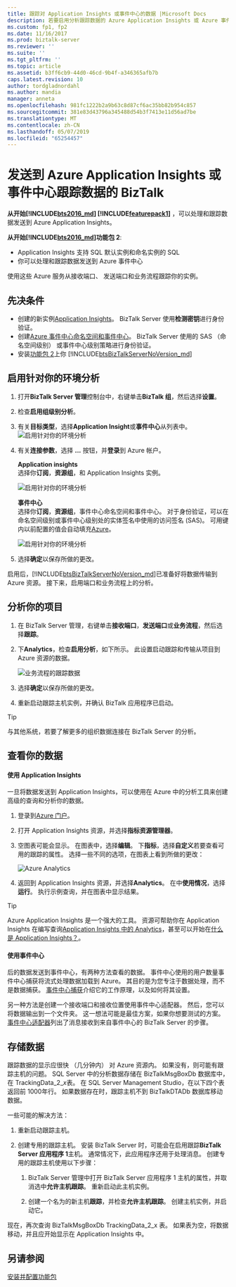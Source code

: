 ```yaml
---
title: 跟踪对 Application Insights 或事件中心的数据 |Microsoft Docs
description: 若要启用分析跟踪数据的 Azure Application Insights 或 Azure 事件中心在 BizTalk Server 中的功能包安装
ms.custom: fp1, fp2
ms.date: 11/16/2017
ms.prod: biztalk-server
ms.reviewer: ''
ms.suite: ''
ms.tgt_pltfrm: ''
ms.topic: article
ms.assetid: b3ff6cb9-44d0-46cd-9b4f-a346365afb7b
caps.latest.revision: 10
author: tordgladnordahl
ms.author: mandia
manager: anneta
ms.openlocfilehash: 981fc1222b2a9b63c8d87cf6ac35bb82b954c857
ms.sourcegitcommit: 381e83d43796a345488d54b3f7413e11d56ad7be
ms.translationtype: MT
ms.contentlocale: zh-CN
ms.lasthandoff: 05/07/2019
ms.locfileid: "65254457"
---
```

# <a name="send-biztalk-tracking-data-to-azure-application-insights-or-event-hubs"></a>发送到 Azure Application Insights 或事件中心跟踪数据的 BizTalk

**从开始[!INCLUDE[bts2016_md](../includes/bts2016-md.md)] [!INCLUDE[featurepack1](../includes/featurepack1.md)]** ，可以处理和跟踪数据发送到 Azure Application Insights。 
          
**从开始[!INCLUDE[bts2016_md](../includes/bts2016-md.md)]功能包 2**:

* Application Insights 支持 SQL 默认实例和命名实例的 SQL
* 你可以处理和跟踪数据发送到 Azure 事件中心

使用这些 Azure 服务从接收端口、 发送端口和业务流程跟踪你的实例。

## <a name="prerequisites"></a>先决条件
* 创建的新实例[Application Insights](https://docs.microsoft.com/azure/application-insights/app-insights-create-new-resource)。 BizTalk Server 使用**检测密钥**进行身份验证。
* 创建[Azure 事件中心命名空间和事件中心](https://docs.microsoft.com/azure/event-hubs/event-hubs-create)。 BizTalk Server 使用的 SAS （命名空间级别） 或事件中心级别策略进行身份验证。
* 安装[功能包 2](https://aka.ms/bts2016fp2)上你 [!INCLUDE[btsBizTalkServerNoVersion_md](../includes/btsbiztalkservernoversion-md.md)]

## <a name="enable-analytics-for-your-environment"></a>启用针对你的环境分析

1. 打开**BizTalk Server 管理**控制台中，右键单击**BizTalk 组**，然后选择**设置**。 
2. 检查**启用组级别分析**。
3. 有关**目标类型**，选择**Application Insight**或**事件中心**从列表中。
    ![启用针对你的环境分析](../core/media/environmentsettingapplicationinishgt.PNG)

4. 有关**连接参数**，选择 **...** 按钮，并**登录**到 Azure 帐户。  

    **Application insights**  
    选择你**订阅**，**资源组**，和 Application Insights 实例。

    ![启用针对你的环境分析](../core/media/analytics-group-application-insights.png)

    **事件中心**  
    选择你**订阅**，**资源组**，事件中心命名空间和事件中心。 对于身份验证，可以在命名空间级别或事件中心级别处的实体签名中使用的访问签名 (SAS)。 可用键内以前配置的值会自动填充[Azure](https://portal.azure.com)。

    ![启用针对你的环境分析](../core/media/send-tracking-data-to-azure.png)

5. 选择**确定**以保存所做的更改。 

启用后，[!INCLUDE[btsBizTalkServerNoVersion_md](../includes/btsbiztalkservernoversion-md.md)]已准备好将数据传输到 Azure 资源。 接下来，启用端口和业务流程上的分析。 

## <a name="enable-analytics-on-your-artifacts"></a>分析你的项目

1. 在 BizTalk Server 管理，右键单击**接收端口**，**发送端口**或**业务流程**，然后选择**跟踪**。
2. 下**Analytics**，检查**启用分析**，如下所示。 此设置启动跟踪和传输从项目到 Azure 资源的数据。
    
    ![业务流程的跟踪数据](../core/media/orchestrationsettingsapplicationinsight.PNG)

3. 选择**确定**以保存所做的更改。
4. 重新启动跟踪主机实例，并确认 BizTalk 应用程序已启动。

> [!TIP]
> 与其他系统，若要了解更多的组织数据连接在 BizTalk Server 的分析。

## <a name="view-your-data"></a>查看你的数据

#### <a name="use-application-insights"></a>使用 Application Insights
一旦将数据发送到 Application Insights，可以使用在 Azure 中的分析工具来创建高级的查询和分析你的数据。

1. 登录到[Azure 门户](https://portal.azure.com)。
2. 打开 Application Insights 资源，并选择**指标资源管理器**。
3. 空图表可能会显示。 在图表中，选择**编辑**。 下**指标**，选择**自定义**若要查看可用的跟踪的属性。 选择一些不同的选项，在图表上看到所做的更改： 

    ![Azure Analytics](../core/media/azure-stream-metrics-custom.png)

4. 返回到 Application Insights 资源，并选择**Analytics**。 在中**使用情况**，选择**运行**。 执行示例查询，并在图表中显示结果。  

> [!TIP]
> Azure Application Insights 是一个强大的工具。 资源可帮助你在 Application Insights 在编写查询[Application Insights 中的 Analytics](https://docs.microsoft.com/azure/application-insights/app-insights-analytics)，甚至可以开始在[什么是 Application Insights？](https://docs.microsoft.com/azure/application-insights/app-insights-overview)。

#### <a name="use-event-hubs"></a>使用事件中心
后的数据发送到事件中心，有两种方法查看的数据。 事件中心使用的用户数量事件中心捕获将流式处理数据加载到 Azure。 其目的是为您专注于数据处理，而不是数据捕获。 [事件中心捕获](https://docs.microsoft.com/azure/event-hubs/event-hubs-capture-overview)介绍它的工作原理，以及如何将其设置。

另一种方法是创建一个接收端口和接收位置使用事件中心适配器。 然后，您可以将数据输出到一个文件夹。 这一想法可能是最佳方案，如果你想要测试的方案。 [事件中心适配器](event-hubs-adapter.md)列出了消息接收到来自事件中心的 BizTalk Server 的步骤。

## <a name="where-the-data-is-stored"></a>存储数据

跟踪数据的显示应很快 （几分钟内） 对 Azure 资源内。 如果没有，则可能有跟踪主机的问题。 SQL Server 中的分析数据存储在 BizTalkMsgBoxDb 数据库中，在 TrackingData_2_*x*表。 在 SQL Server Management Studio，在以下四个表返回前 1000年行。 如果数据存在时，跟踪主机不到 BizTalkDTADb 数据库移动数据。 

一些可能的解决方法：

1. 重新启动跟踪主机。
2. 创建专用的跟踪主机。 安装 BizTalk Server 时，可能会在启用跟踪**BizTalk Server 应用程序 1**主机。 通常情况下，此应用程序还用于处理消息。 创建专用的跟踪主机使用以下步骤： 

    1. BizTalk Server 管理中打开 BizTalk Server 应用程序 1 主机的属性，并取消选中**允许主机跟踪**。 重新启动此主机实例。

    2. 创建一个名为的新主机**跟踪**，并检查**允许主机跟踪**。 创建主机实例，并启动它。

现在，再次查询 BizTalkMsgBoxDb TrackingData_2_x 表。 如果表为空，将数据移动，并且应开始显示在 Application Insights 中。
    
## <a name="see-also"></a>另请参阅
 [安装并配置功能包](../core/configure-the-feature-pack.md)